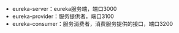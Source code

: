 - eureka-server：eureka服务端，端口3000
- eureka-provider：服务提供者，端口3100
- eureka-consumer：服务消费者，消费服务提供的接口，端口3200